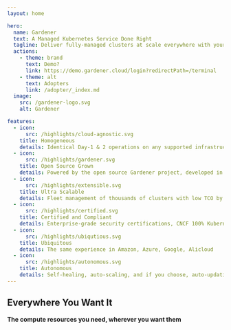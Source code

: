 ```yaml
---
layout: home

hero:
  name: Gardener
  text: A Managed Kubernetes Service Done Right
  tagline: Deliver fully-managed clusters at scale everywhere with your own Gardener installation
  actions:
    - theme: brand
      text: Demo?
      link: https://demo.gardener.cloud/login?redirectPath=/terminal
    - theme: alt
      text: Adopters
      link: /adopter/_index.md
  image:
    src: /gardener-logo.svg
    alt: Gardener

features:
  - icon: 
      src: /highlights/cloud-agnostic.svg
    title: Homogeneous
    details: Identical Day-1 & 2 operations on any supported infrastructure
  - icon:
      src: /highlights/gardener.svg
    title: Open Source Grown
    details: Powered by the open source Gardener project, developed in the public, pioneered by SAP
  - icon:
      src: /highlights/extensible.svg
    title: Ultra Scalable
    details: Fleet management of thousands of clusters with low TCO by design
  - icon:
      src: /highlights/certified.svg
    title: Certified and Compliant
    details: Enterprise-grade security certifications, CNCF 100% Kubernetes compliant
  - icon:
      src: /highlights/ubiqutious.svg
    title: Ubiquitous
    details: The same experience in Amazon, Azure, Google, Alicloud
  - icon:
      src: /highlights/autonomous.svg
    title: Autonomous
    details: Self-healing, auto-scaling, and if you choose, auto-updating operating system and Kubernetes
---
```


<script setup>
import ThemedTeamMembers from '@components/ThemedTeamMembers.vue'

const members = [
  { 
    name: 'Alicloud',
    logo: '/lp/platforms/alibaba-cloud.svg'
  },
  { 
    name: 'Amazon Web Services',
    logo: '/lp/platforms/aws-color.svg'
    darkLogo: '/lp/platforms/aws-color.svg'
  },
  { 
    name: 'Microsoft Azure',
    logo: '/lp/platforms/microsoft-azure.svg'
  },
  { 
    name: 'Google Cloud Platform',
    logo: '/lp/platforms/google-cloud-platform.svg',
    darkLogo: '/lp/platforms/google-cloud-platform-bw.svg'
  },
  { 
    name: 'Metal-Stack',
    logo: '/lp/platforms/metalstack.svg'
  },
  { 
    name: 'OpenStack',
    logo: '/lp/platforms/openstack.svg'
  },
  { 
    name: 'SAP Data Center',
    logo: '/lp/platforms/sap.svg'
  },
  { 
    name: 'Iron Core',
    logo: '/lp/platforms/iron_core.svg'
  },
]
</script>

## Everywhere You Want It
**The compute resources you need, wherever you want them**

<ThemedTeamMembers size="small" :members />
